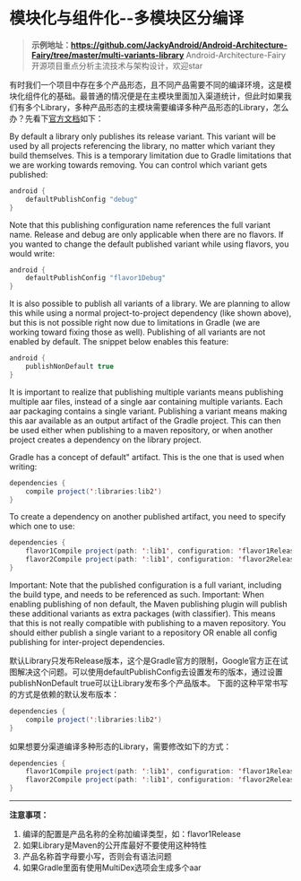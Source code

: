 # 模块化与组件化--多模块区分编译

> **示例地址：https://github.com/JackyAndroid/Android-Architecture-Fairy/tree/master/multi-variants-library**
> Android-Architecture-Fairy开源项目重点分析主流技术与架构设计，欢迎star

有时我们一个项目中存在多个产品形态，且不同产品需要不同的编译环境，这是模块化组件化的基础。最普通的情况便是在主模块里面加入渠道统计，但此时如果我们有多个Library，多种产品形态的主模块需要编译多种产品形态的Library，怎么办？先看下[官方文档](http://tools.android.com/tech-docs/new-build-system/user-guide#TOC-Library-Publication)如下：

By default a library only publishes its release variant. This variant will be used by all projects referencing the library, no matter which variant they build themselves. This is a temporary limitation due to Gradle limitations that we are working towards removing. You can control which variant gets published:
```java
android {
    defaultPublishConfig "debug"
}
```
Note that this publishing configuration name references the full variant name. Release and debug are only applicable when there are no flavors. If you wanted to change the default published variant while using flavors, you would write:
```java
android {
    defaultPublishConfig "flavor1Debug"
}
```
It is also possible to publish all variants of a library. We are planning to allow this while using a normal project-to-project dependency (like shown above), but this is not possible right now due to limitations in Gradle (we are working toward fixing those as well).
Publishing of all variants are not enabled by default. The snippet below enables this feature:
```java
android {
    publishNonDefault true
}
```
It is important to realize that publishing multiple variants means publishing multiple aar files, instead of a single aar containing multiple variants. Each aar packaging contains a single variant. Publishing a variant means making this aar available as an output artifact of the Gradle project. This can then be used either when publishing to a maven repository, or when another project creates a dependency on the library project.

Gradle has a concept of default" artifact. This is the one that is used when writing:
```java
dependencies {
    compile project(':libraries:lib2')
}
```
To create a dependency on another published artifact, you need to specify which one to use:
```java
dependencies {
    flavor1Compile project(path: ':lib1', configuration: 'flavor1Release')
    flavor2Compile project(path: ':lib1', configuration: 'flavor2Release')
}
```
Important: Note that the published configuration is a full variant, including the build type, and needs to be referenced as such. 
Important: When enabling publishing of non default, the Maven publishing plugin will publish these additional variants as extra packages (with classifier). This means that this is not really compatible with publishing to a maven repository. You should either publish a single variant to a repository OR enable all config publishing for inter-project dependencies.

默认Library只发布Release版本，这个是Gradle官方的限制，Google官方正在试图解决这个问题。可以使用defaultPublishConfig去设置发布的版本，通过设置publishNonDefault true可以让Library发布多个产品版本。
下面的这种平常书写的方式是依赖的默认发布版本：
```java
dependencies {
    compile project(':libraries:lib2')
}
```
如果想要分渠道编译多种形态的Library，需要修改如下的方式：
```java
dependencies {
    flavor1Compile project(path: ':lib1', configuration: 'flavor1Release')
    flavor2Compile project(path: ':lib1', configuration: 'flavor2Release')
}
```


----------


**注意事项：**

 1. 编译的配置是产品名称的全称加编译类型，如：flavor1Release
 2. 如果Library是Maven的公开库最好不要使用这种特性
 3. 产品名称首字母要小写，否则会有语法问题
 4. 如果Gradle里面有使用MultiDex选项会生成多个aar